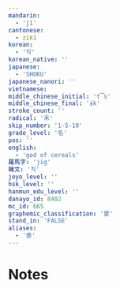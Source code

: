 ```yaml
---
mandarin:
  - 'jì'
cantonese:
  - zik1
korean:
  - '직'
korean_native: ''
japanese:
  - 'SHOKU'
japanese_nanori: ''
vietnamese:
middle_chinese_initial: 't͡s'
middle_chinese_final: 'ɨk'
stroke_count: ''
radical: '禾'
skip_number: '1-5-10'
grade_level: '名'
pos: ''
english:
  - 'god of cereals'
羅馬字: 'jig'
韓文: '직'
joyo_level: ''
hsk_level: ''
hanmun_edu_level: ''
danayo_id: 8402
mc_id: 665
graphemic_classification: '畟'
stand_in: 'FALSE'
aliases:
  - '黍'
---
```


# Notes
